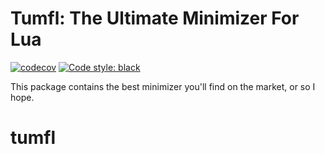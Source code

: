 # Tumfl: The Ultimate Minimizer For Lua

[![codecov](https://codecov.io/github/stormworks-utils/tumfl/branch/main/graph/badge.svg?token=X5TIVNJSZ7)](https://codecov.io/github/stormworks-utils/tumfl)
[![Code style: black](https://img.shields.io/badge/code%20style-black-000000.svg)](https://github.com/psf/black)

This package contains the best minimizer you'll find on the market, or so I hope.
# tumfl
